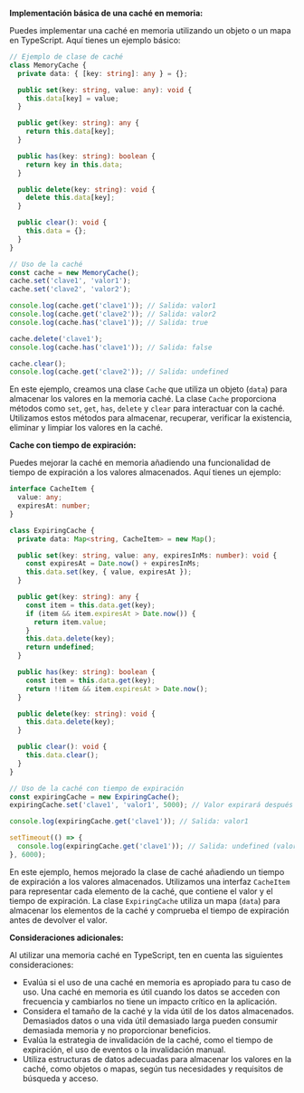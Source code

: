 
**Implementación básica de una caché en memoria:**

Puedes implementar una caché en memoria utilizando un objeto o un mapa en TypeScript. Aquí tienes un ejemplo básico:

```typescript
// Ejemplo de clase de caché
class MemoryCache {
  private data: { [key: string]: any } = {};

  public set(key: string, value: any): void {
    this.data[key] = value;
  }

  public get(key: string): any {
    return this.data[key];
  }

  public has(key: string): boolean {
    return key in this.data;
  }

  public delete(key: string): void {
    delete this.data[key];
  }

  public clear(): void {
    this.data = {};
  }
}

// Uso de la caché
const cache = new MemoryCache();
cache.set('clave1', 'valor1');
cache.set('clave2', 'valor2');

console.log(cache.get('clave1')); // Salida: valor1
console.log(cache.get('clave2')); // Salida: valor2
console.log(cache.has('clave1')); // Salida: true

cache.delete('clave1');
console.log(cache.has('clave1')); // Salida: false

cache.clear();
console.log(cache.get('clave2')); // Salida: undefined
```

En este ejemplo, creamos una clase `Cache` que utiliza un objeto (`data`) para almacenar los valores en la memoria caché. La clase `Cache` proporciona métodos como `set`, `get`, `has`, `delete` y `clear` para interactuar con la caché. Utilizamos estos métodos para almacenar, recuperar, verificar la existencia, eliminar y limpiar los valores en la caché.

**Cache con tiempo de expiración:**

Puedes mejorar la caché en memoria añadiendo una funcionalidad de tiempo de expiración a los valores almacenados. Aquí tienes un ejemplo:

```typescript
interface CacheItem {
  value: any;
  expiresAt: number;
}

class ExpiringCache {
  private data: Map<string, CacheItem> = new Map();

  public set(key: string, value: any, expiresInMs: number): void {
    const expiresAt = Date.now() + expiresInMs;
    this.data.set(key, { value, expiresAt });
  }

  public get(key: string): any {
    const item = this.data.get(key);
    if (item && item.expiresAt > Date.now()) {
      return item.value;
    }
    this.data.delete(key);
    return undefined;
  }

  public has(key: string): boolean {
    const item = this.data.get(key);
    return !!item && item.expiresAt > Date.now();
  }

  public delete(key: string): void {
    this.data.delete(key);
  }

  public clear(): void {
    this.data.clear();
  }
}

// Uso de la caché con tiempo de expiración
const expiringCache = new ExpiringCache();
expiringCache.set('clave1', 'valor1', 5000); // Valor expirará después de 5 segundos

console.log(expiringCache.get('clave1')); // Salida: valor1

setTimeout(() => {
  console.log(expiringCache.get('clave1')); // Salida: undefined (valor expirado)
}, 6000);
```

En este ejemplo, hemos mejorado la clase de caché añadiendo un tiempo de expiración a los valores almacenados. Utilizamos una interfaz `CacheItem` para representar cada elemento de la caché, que contiene el valor y el tiempo de expiración. La clase `ExpiringCache` utiliza un mapa (`data`) para almacenar los elementos de la caché y comprueba el tiempo de expiración antes de devolver el valor.

**Consideraciones adicionales:**

Al utilizar una memoria caché en TypeScript, ten en cuenta las siguientes consideraciones:

- Evalúa si el uso de una caché en memoria es apropiado para tu caso de uso. Una caché en memoria es útil cuando los datos se acceden con frecuencia y cambiarlos no tiene un impacto crítico en la aplicación.
- Considera el tamaño de la caché y la vida útil de los datos almacenados. Demasiados datos o una vida útil demasiado larga pueden consumir demasiada memoria y no proporcionar beneficios.
- Evalúa la estrategia de invalidación de la caché, como el tiempo de expiración, el uso de eventos o la invalidación manual.
- Utiliza estructuras de datos adecuadas para almacenar los valores en la caché, como objetos o mapas, según tus necesidades y requisitos de búsqueda y acceso.
